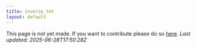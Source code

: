 ```yaml
---
title: inverse_tnt
layout: default
---
```


This page is not yet made. If you want to contribute please do so [here](https://github.com/CrazyH2/Bigstone/blob/wiki/components/inverse_tnt.md).
_Last updated: 2025-06-28T17:50:28Z_
